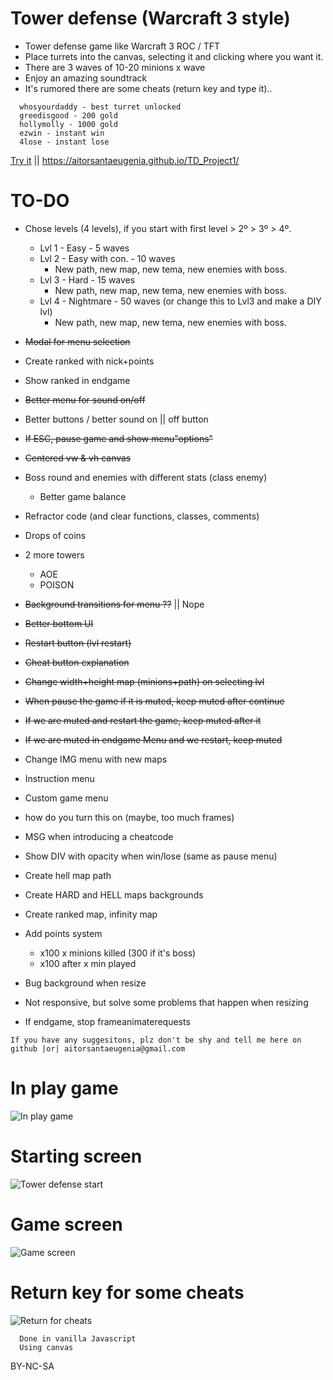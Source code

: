 # Tower defense (Warcraft 3 style)
- Tower defense game like Warcraft 3 ROC / TFT
- Place turrets into the canvas, selecting it and clicking where you want it.
- There are 3 waves of 10-20 minions x wave
- Enjoy an amazing soundtrack
- It's rumored there are some cheats (return key and type it)..
```
  whosyourdaddy - best turret unlocked
  greedisgood - 200 gold
  hollymolly - 1000 gold
  ezwin - instant win
  4lose - instant lose
```
[Try it](https://aitorsantaeugenia.github.io/TD_Project1/) || https://aitorsantaeugenia.github.io/TD_Project1/

# TO-DO
- Chose levels (4 levels), if you start with first level > 2º > 3º > 4º.
  - Lvl 1 - Easy - 5 waves
  - Lvl 2 - Easy with con. - 10 waves
    - New path, new map, new tema, new enemies with boss.
  - Lvl 3 - Hard - 15 waves
    - New path, new map, new tema, new enemies with boss.
  - Lvl 4 - Nightmare - 50 waves (or change this to Lvl3 and make a DIY lvl)
    - New path, new map, new tema, new enemies with boss.
- ~~Modal for menu selection~~
- Create ranked with nick+points
- Show ranked in endgame
- ~~Better menu for sound on/off~~
- Better buttons / better sound on || off button
- ~~If ESC, pause game and show menu"options"~~
- ~~Centered vw & vh canvas~~
- Boss round and enemies with different stats (class enemy)
  - Better game balance
- Refractor code (and clear functions, classes, comments)
- Drops of coins
- 2 more towers 
  - AOE
  - POISON
- ~~Background transitions for menu ??~~ || Nope
- ~~Better bottom UI~~
- ~~Restart button (lvl restart)~~
- ~~Cheat button explanation~~
- ~~Change width+height map (minions+path) on selecting lvl~~

- ~~When pause the game if it is muted, keep muted after continue~~
- ~~If we are muted and restart the game, keep muted after it~~
- ~~If we are muted in endgame Menu and we restart, keep muted~~
- Change IMG menu with new maps
- Instruction menu
- Custom game menu
- how do you turn this on (maybe, too much frames)
- MSG when introducing a cheatcode
- Show DIV with opacity when win/lose (same as pause menu)
- Create hell map path
- Create HARD and HELL maps backgrounds
- Create ranked map, infinity map
- Add points system
  - x100 x minions killed (300 if it's boss)
  - x100 after x min played
- Bug background when resize
- Not responsive, but solve some problems that happen when resizing
- If endgame, stop frameanimaterequests

```
If you have any suggesitons, plz don't be shy and tell me here on github |or| aitorsantaeugenia@gmail.com
```

# In play game
![In play game](https://user-images.githubusercontent.com/14861253/133678189-1784f8b9-0f65-4119-832f-186190dbdea4.gif)

# Starting screen
![Tower defense start](https://user-images.githubusercontent.com/14861253/133671823-983263cc-db41-459a-a088-c77a538801dd.png)
# Game screen
![Game screen](https://user-images.githubusercontent.com/14861253/133672081-c2b681bd-a071-4fb1-b11b-ffb85bb87fc6.png)
# Return key for some cheats
![Return for cheats](https://user-images.githubusercontent.com/14861253/133672051-823e8365-06d9-475b-8d01-59761b59df77.png)
<br>

```
  Done in vanilla Javascript
  Using canvas
```
BY-NC-SA
